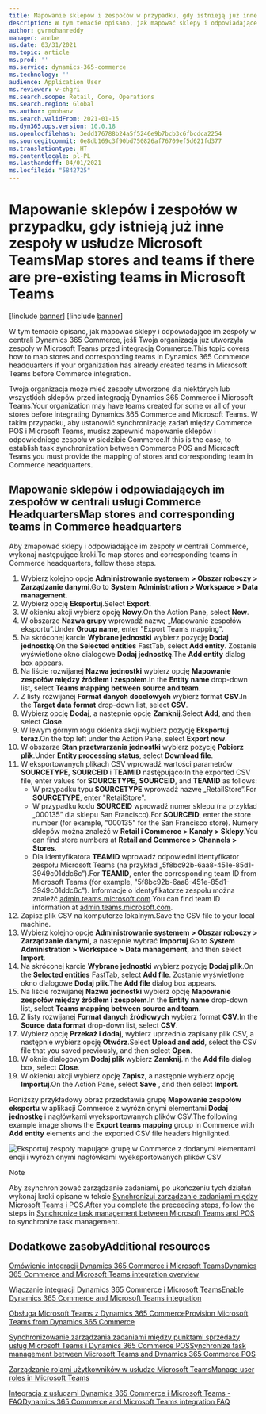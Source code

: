 ```yaml
---
title: Mapowanie sklepów i zespołów w przypadku, gdy istnieją już inne zespoły w usłudze Microsoft Teams
description: W tym temacie opisano, jak mapować sklepy i odpowiadające im zespoły w centrali Dynamics 365 Commerce, jeśli Twoja organizacja już utworzyła zespoły w Microsoft Teams przed integracją Commerce.
author: gvrmohanreddy
manager: annbe
ms.date: 03/31/2021
ms.topic: article
ms.prod: ''
ms.service: dynamics-365-commerce
ms.technology: ''
audience: Application User
ms.reviewer: v-chgri
ms.search.scope: Retail, Core, Operations
ms.search.region: Global
ms.author: gmohanv
ms.search.validFrom: 2021-01-15
ms.dyn365.ops.version: 10.0.18
ms.openlocfilehash: 3edd176788b24a5f5246e9b7bcb3c6fbcdca2254
ms.sourcegitcommit: 0e8db169c3f90bd750826af76709ef5d621fd377
ms.translationtype: HT
ms.contentlocale: pl-PL
ms.lasthandoff: 04/01/2021
ms.locfileid: "5842725"
---
```

# <a name="map-stores-and-teams-if-there-are-pre-existing-teams-in-microsoft-teams"></a><span data-ttu-id="8e93e-103">Mapowanie sklepów i zespołów w przypadku, gdy istnieją już inne zespoły w usłudze Microsoft Teams</span><span class="sxs-lookup"><span data-stu-id="8e93e-103">Map stores and teams if there are pre-existing teams in Microsoft Teams</span></span>

[!include [banner](includes/banner.md)]
[!include [banner](includes/preview-banner.md)]

<span data-ttu-id="8e93e-104">W tym temacie opisano, jak mapować sklepy i odpowiadające im zespoły w centrali Dynamics 365 Commerce, jeśli Twoja organizacja już utworzyła zespoły w Microsoft Teams przed integracją Commerce.</span><span class="sxs-lookup"><span data-stu-id="8e93e-104">This topic covers how to map stores and corresponding teams in Dynamics 365 Commerce headquarters if your organization has already created teams in Microsoft Teams before Commerce integration.</span></span>

<span data-ttu-id="8e93e-105">Twoja organizacja może mieć zespoły utworzone dla niektórych lub wszystkich sklepów przed integracją Dynamics 365 Commerce i Microsoft Teams.</span><span class="sxs-lookup"><span data-stu-id="8e93e-105">Your organization may have teams created for some or all of your stores before integrating Dynamics 365 Commerce and Microsoft Teams.</span></span> <span data-ttu-id="8e93e-106">W takim przypadku, aby ustanowić synchronizację zadań między Commerce POS i Microsoft Teams, musisz zapewnić mapowanie sklepów i odpowiedniego zespołu w siedzibie Commerce.</span><span class="sxs-lookup"><span data-stu-id="8e93e-106">If this is the case, to establish task synchronization between Commerce POS and Microsoft Teams you must provide the mapping of stores and corresponding team in Commerce headquarters.</span></span>

## <a name="map-stores-and-corresponding-teams-in-commerce-headquarters"></a><span data-ttu-id="8e93e-107">Mapowanie sklepów i odpowiadających im zespołów w centrali usługi Commerce Headquarters</span><span class="sxs-lookup"><span data-stu-id="8e93e-107">Map stores and corresponding teams in Commerce headquarters</span></span> 

<span data-ttu-id="8e93e-108">Aby zmapować sklepy i odpowiadające im zespoły w centrali Commerce, wykonaj następujące kroki.</span><span class="sxs-lookup"><span data-stu-id="8e93e-108">To map stores and corresponding teams in Commerce headquarters, follow these steps.</span></span>

1. <span data-ttu-id="8e93e-109">Wybierz kolejno opcje **Administrowanie systemem \> Obszar roboczy \> Zarządzanie danymi**.</span><span class="sxs-lookup"><span data-stu-id="8e93e-109">Go to **System Administration \> Workspace \> Data management**.</span></span>
1. <span data-ttu-id="8e93e-110">Wybierz opcję **Eksportuj**.</span><span class="sxs-lookup"><span data-stu-id="8e93e-110">Select **Export**.</span></span> 
1. <span data-ttu-id="8e93e-111">W okienku akcji wybierz opcję **Nowy**.</span><span class="sxs-lookup"><span data-stu-id="8e93e-111">On the Action Pane, select **New**.</span></span>
1. <span data-ttu-id="8e93e-112">W obszarze **Nazwa grupy** wprowadź nazwę „Mapowanie zespołów eksportu”.</span><span class="sxs-lookup"><span data-stu-id="8e93e-112">Under **Group name**, enter "Export Teams mapping".</span></span>
1. <span data-ttu-id="8e93e-113">Na skróconej karcie **Wybrane jednostki** wybierz pozycję **Dodaj jednostkę**.</span><span class="sxs-lookup"><span data-stu-id="8e93e-113">On the **Selected entities** FastTab, select **Add entity**.</span></span> <span data-ttu-id="8e93e-114">Zostanie wyświetlone okno dialogowe **Dodaj jednostkę**.</span><span class="sxs-lookup"><span data-stu-id="8e93e-114">The **Add entity** dialog box appears.</span></span>  
1. <span data-ttu-id="8e93e-115">Na liście rozwijanej **Nazwa jednostki** wybierz opcję **Mapowanie zespołów między źródłem i zespołem**.</span><span class="sxs-lookup"><span data-stu-id="8e93e-115">In the **Entity name** drop-down list, select **Teams mapping between source and team**.</span></span>
1. <span data-ttu-id="8e93e-116">Z listy rozwijanej **Format danych docelowych** wybierz format **CSV**.</span><span class="sxs-lookup"><span data-stu-id="8e93e-116">In the **Target data format** drop-down list, select **CSV**.</span></span>
1. <span data-ttu-id="8e93e-117">Wybierz opcję **Dodaj**, a następnie opcję **Zamknij**.</span><span class="sxs-lookup"><span data-stu-id="8e93e-117">Select **Add**, and then select **Close**.</span></span>
1. <span data-ttu-id="8e93e-118">W lewym górnym rogu okienka akcji wybierz pozycję **Eksportuj teraz**.</span><span class="sxs-lookup"><span data-stu-id="8e93e-118">On the top left under the Action Pane, select **Export now**.</span></span>
1. <span data-ttu-id="8e93e-119">W obszarze **Stan przetwarzania jednostki** wybierz pozycję **Pobierz plik**.</span><span class="sxs-lookup"><span data-stu-id="8e93e-119">Under **Entity processing status**, select **Download file**.</span></span>
1. <span data-ttu-id="8e93e-120">W eksportowanych plikach CSV wprowadź wartości parametrów **SOURCETYPE**, **SOURCEID** i **TEAMID** następująco:</span><span class="sxs-lookup"><span data-stu-id="8e93e-120">In the exported CSV file, enter values for **SOURCETYPE**, **SOURCEID**, and **TEAMID** as follows:</span></span>
    - <span data-ttu-id="8e93e-121">W przypadku typu **SOURCETYPE** wprowadź nazwę „RetailStore”.</span><span class="sxs-lookup"><span data-stu-id="8e93e-121">For **SOURCETYPE**, enter "RetailStore".</span></span> 
    - <span data-ttu-id="8e93e-122">W przypadku kodu **SOURCEID** wprowadź numer sklepu (na przykład „000135” dla sklepu San Francisco).</span><span class="sxs-lookup"><span data-stu-id="8e93e-122">For **SOURCEID**, enter the store number (for example, "000135" for the San Francisco store).</span></span> <span data-ttu-id="8e93e-123">Numery sklepów można znaleźć w **Retail i Commerce \> Kanały \> Sklepy**.</span><span class="sxs-lookup"><span data-stu-id="8e93e-123">You can find store numbers at **Retail and Commerce \> Channels \> Stores**.</span></span>
    - <span data-ttu-id="8e93e-124">Dla identyfikatora **TEAMID** wprowadź odpowiedni identyfikator zespołu Microsoft Teams (na przykład „5f8bc92b-6aa8-451e-85d1-3949c01ddc6c”).</span><span class="sxs-lookup"><span data-stu-id="8e93e-124">For **TEAMID**, enter the corresponding team ID from Microsoft Teams (for example, "5f8bc92b-6aa8-451e-85d1-3949c01ddc6c").</span></span> <span data-ttu-id="8e93e-125">Informacje o identyfikatorze zespołu można znaleźć [admin.teams.microsoft.com](https://admin.teams.microsoft.com).</span><span class="sxs-lookup"><span data-stu-id="8e93e-125">You can find team ID information at [admin.teams.microsoft.com](https://admin.teams.microsoft.com).</span></span>
1. <span data-ttu-id="8e93e-126">Zapisz plik CSV na komputerze lokalnym.</span><span class="sxs-lookup"><span data-stu-id="8e93e-126">Save the CSV file to your local machine.</span></span>
1. <span data-ttu-id="8e93e-127">Wybierz kolejno opcje **Administrowanie systemem \> Obszar roboczy \> Zarządzanie danymi**, a następnie wybrać **Importuj**.</span><span class="sxs-lookup"><span data-stu-id="8e93e-127">Go to **System Administration \> Workspace \> Data management**, and then select **Import**.</span></span>
1. <span data-ttu-id="8e93e-128">Na skróconej karcie **Wybrane jednostki** wybierz pozycję **Dodaj plik**.</span><span class="sxs-lookup"><span data-stu-id="8e93e-128">On the **Selected entities** FastTab, select **Add file**.</span></span> <span data-ttu-id="8e93e-129">Zostanie wyświetlone okno dialogowe **Dodaj plik**.</span><span class="sxs-lookup"><span data-stu-id="8e93e-129">The **Add file** dialog box appears.</span></span>
1. <span data-ttu-id="8e93e-130">Na liście rozwijanej **Nazwa jednostki** wybierz opcję **Mapowanie zespołów między źródłem i zespołem**.</span><span class="sxs-lookup"><span data-stu-id="8e93e-130">In the **Entity name** drop-down list, select **Teams mapping between source and team**.</span></span>
1. <span data-ttu-id="8e93e-131">Z listy rozwijanej **Format danych źródłowych** wybierz format **CSV**.</span><span class="sxs-lookup"><span data-stu-id="8e93e-131">In the **Source data format** drop-down list, select **CSV**.</span></span>
1. <span data-ttu-id="8e93e-132">Wybierz opcję **Przekaż i dodaj**, wybierz uprzednio zapisany plik CSV, a następnie wybierz opcję **Otwórz**.</span><span class="sxs-lookup"><span data-stu-id="8e93e-132">Select **Upload and add**, select the CSV file that you saved previously, and then select **Open**.</span></span>
1. <span data-ttu-id="8e93e-133">W oknie dialogowym **Dodaj plik** wybierz **Zamknij**.</span><span class="sxs-lookup"><span data-stu-id="8e93e-133">In the **Add file** dialog box, select **Close**.</span></span>
1. <span data-ttu-id="8e93e-134">W okienku akcji wybierz opcję **Zapisz**, a następnie wybierz opcję **Importuj**.</span><span class="sxs-lookup"><span data-stu-id="8e93e-134">On the Action Pane, select **Save** , and then select **Import**.</span></span>

<span data-ttu-id="8e93e-135">Poniższy przykładowy obraz przedstawia grupę **Mapowanie zespołów eksportu** w aplikacji Commerce z wyróżnionymi elementami **Dodaj jednostkę** i nagłówkami wyeksportowanych plików CSV.</span><span class="sxs-lookup"><span data-stu-id="8e93e-135">The following example image shows the **Export teams mapping** group in Commerce with **Add entity** elements and the exported CSV file headers highlighted.</span></span>

![Eksportuj zespoły mapujące grupę w Commerce z dodanymi elementami encji i wyróżnionymi nagłówkami wyeksportowanych plików CSV](media/d365-commerce-data-mgmt-export-entity.png)

> [!NOTE]
> <span data-ttu-id="8e93e-137">Aby zsynchronizować zarządzanie zadaniami, po ukończeniu tych działań wykonaj kroki opisane w teksie [Synchronizuj zarządzanie zadaniami między Microsoft Teams i POS](synchronize-tasks-teams-pos.md).</span><span class="sxs-lookup"><span data-stu-id="8e93e-137">After you complete the preceeding steps, follow the steps in [Synchronize task management between Microsoft Teams and POS](synchronize-tasks-teams-pos.md) to synchronize task management.</span></span> 

## <a name="additional-resources"></a><span data-ttu-id="8e93e-138">Dodatkowe zasoby</span><span class="sxs-lookup"><span data-stu-id="8e93e-138">Additional resources</span></span>

[<span data-ttu-id="8e93e-139">Omówienie integracji Dynamics 365 Commerce i Microsoft Teams</span><span class="sxs-lookup"><span data-stu-id="8e93e-139">Dynamics 365 Commerce and Microsoft Teams integration overview</span></span>](commerce-teams-integration.md)

[<span data-ttu-id="8e93e-140">Włączanie integracji Dynamics 365 Commerce i Microsoft Teams</span><span class="sxs-lookup"><span data-stu-id="8e93e-140">Enable Dynamics 365 Commerce and Microsoft Teams integration</span></span>](enable-teams-integration.md)

[<span data-ttu-id="8e93e-141">Obsługa Microsoft Teams z Dynamics 365 Commerce</span><span class="sxs-lookup"><span data-stu-id="8e93e-141">Provision Microsoft Teams from Dynamics 365 Commerce</span></span>](provision-teams-from-commerce.md)

[<span data-ttu-id="8e93e-142">Synchronizowanie zarządzania zadaniami między punktami sprzedaży usług Microsoft Teams i Dynamics 365 Commerce POS</span><span class="sxs-lookup"><span data-stu-id="8e93e-142">Synchronize task management between Microsoft Teams and Dynamics 365 Commerce POS</span></span>](synchronize-tasks-teams-pos.md)

[<span data-ttu-id="8e93e-143">Zarządzanie rolami użytkowników w usłudze Microsoft Teams</span><span class="sxs-lookup"><span data-stu-id="8e93e-143">Manage user roles in Microsoft Teams</span></span>](manage-user-roles-teams.md)

[<span data-ttu-id="8e93e-144">Integracja z usługami Dynamics 365 Commerce i Microsoft Teams - FAQ</span><span class="sxs-lookup"><span data-stu-id="8e93e-144">Dynamics 365 Commerce and Microsoft Teams integration FAQ</span></span>](teams-integration-faq.md)
